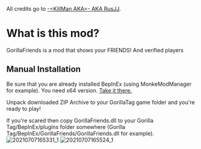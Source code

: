 All credits go to [-=KillMan AKA=- AKA RusJJ](https://github.com/RusJJ).

# What is this mod?
GorillaFriends is a mod that shows your FRIENDS! And verified players

## Manual Installation
Be sure that you are already installed BepInEx (using MonkeModManager for example). You need x64 version. [Take it there.](https://github.com/BepInEx/BepInEx/releases)

Unpack downloaded ZIP Archive to your GorillaTag game folder and you're ready to play!

If you're scared then copy GorillaFriends.dll to your Gorilla Tag/BepInEx/plugins folder somewhere (Gorilla Tag/BepInEx/GorillaFriends/GorillaFriends.dll for example).
![20210707165331_1](https://user-images.githubusercontent.com/8864329/124773350-8f02e080-df45-11eb-8a83-ab9589833881.jpg)
![20210707165524_1](https://user-images.githubusercontent.com/8864329/124773366-92966780-df45-11eb-97be-7c0822ecd269.jpg)
